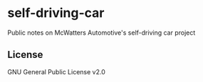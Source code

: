# self-driving-car
Public notes on McWatters Automotive's self-driving car project

## License
GNU General Public License v2.0
